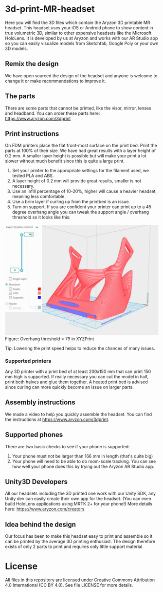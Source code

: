 # 3d-print-MR-headset
Here you will find the 3D files which contain the Aryzon 3D printable MR headset. This headset uses your iOS or Android phone to show content in true volumetric 3D, similar to other expensive headsets like the Microsoft HoloLens. It is developed by us at Aryzon and works with our AR Studio app so you can easily visualize models from Sketchfab, Google Poly or your own 3D models.

## Remix the design
We have open sourced the design of the headset and anyone is welcome to change it or make recommendations to improve it.

## The parts
There are some parts that cannot be printed, like the visor, mirror, lenses and headband. You can order these parts here: https://www.aryzon.com/3dprint

## Print instructions
On FDM printers place the flat front-most surface on the print bed. Print the parts at 100% of their size. We have had great results with a layer height of 0.2 mm. A smaller layer height is possible but will make your print a lot slower without much benefit since this is quite a large print.

1) Set your printer to the appropriate settings for the filament used, we tested PLA and ABS.
2) A layer height of 0.2 mm will provide great results, smaller is not necessary.
3) Use an infill percentage of 10-20%, higher will cause a heavier headset, meaning less comfortable.
4) Use a brim layer if curling up from the printbed is an issue.
5) Turn on support. If you are confident your printer can print up to a 45 degree overhang angle you can tweak the support angle / overhang threshold so it looks like this:

![Screenshot](Docs/SupportAngle.png)
Figure: Overhang threshold = 79 in XYZPrint

Tip: Lowering the print speed helps to reduce the chances of many issues.

### Supported printers
Any 3D printer with a print bed of at least 200x150 mm that can print 150 mm high is supported.
If really necessary you can cut the model in half, print both halves and glue them together. A heated print bed is advised since curling can more quickly become an issue on larger parts.

## Assembly instructions
We made a video to help you quickly assemble the headset. You can find the instructions at https://www.aryzon.com/3dprint.

## Supported phones
There are two basic checks to see if your phone is supported:
1) Your phone must not be larger than 166 mm in length (that's quite big)
2) Your phone will need to be able to do room-scale tracking. You can see how well your phone does this by trying out the Aryzon AR Studio app.

## Unity3D Developers
All our headsets including the 3D printed one work with our Unity SDK, any Unity dev can easily create their own app for the headset. (You can even build HoloLens applications using MRTK 2+ for your phone!) More details here: https://www.aryzon.com/creators.

## Idea behind the design
Our focus has been to make this headset easy to print and assemble so it can be printed by the average 3D printing enthusiast. The design therefore exists of only 2 parts to print and requires only little support material.

# License
All files in this repository are licensed under Creative Commons Attribution 4.0 International (CC BY 4.0). See file LICENSE for more details.
